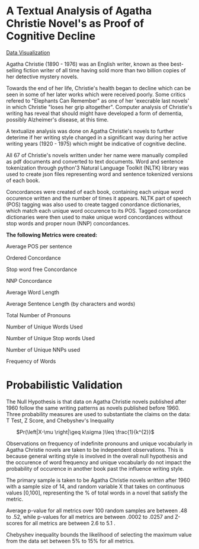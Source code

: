 # A Textual Analysis of Agatha Christie Novel's as Proof of Cognitive Decline

[Data Visualization](https://test-hoster.herokuapp.com/)


Agatha Christie (1890 - 1976) was an English writer, known as thee best-selling fiction writer of all time having sold more than 
two billion copies of her detective mystery novels.

Towards the end of her life, Christie's health began to decline which can be seen in some of her later works which were received poorly. Some
critics refered to "Elephants Can Remember" as one of her 'execrable last novels' in which Christie "loses her grip altogether". 
Computer analysis of Christie's writing has reveal that should might have developed a form of dementia, possibly Alzheimer's disease, at this time.

 
A textualize analysis was done on Agatha Christie's novels to further deterime if her writing style changed in a significant way during 
her active writing years (1920 - 1975) which might be indicative of cognitive decline. 
 
 
All 67 of Christie's novels written under her name were manually compiled as pdf documents and converted to text documents. 
Word and sentence tokenization through python'3 Natural Language Toolkit (NLTK) library was used to create json files representing 
word and sentence tokenized versions of each book. 

Concordances were created of each book, containing each unique word occurence written and the number of times it appears. 
NLTK part of speech (POS) tagging was also used to create tagged conordance dictionaries, which match each unique word occurence to its POS. 
Tagged concordance dictionaries were then used to make unique word concordances without stop words and proper noun (NNP) concordances. 

**The following Metrics were created:**

Average POS per sentence

Ordered Concordance 

Stop word free Concordance

NNP Concordance 

Average Word Length

Average Sentence Length (by characters and words)

Total Number of Pronouns

Number of Unique Words Used

Number of Unique Stop words Used

Number of Unique NNPs used 

Frequency of Words


# Probabilistic Validation


The Null Hypothesis is that data on Agatha Christie novels published after 1960 follow the same writing patterns as novels published before 1960. 
Three probability measures are used to substantiate the claims on the data: T Test, Z Score, and Chebyshev's Inequality


&nbsp;&nbsp;&nbsp;&nbsp;&nbsp;&nbsp; $Pr(\left|X-\mu  \right|\geq k\sigma )\leq \frac{1}{k^{2}}$


Observations on frequency of indefinite pronouns and unique vocabularly in Agatha Christie novels are taken to be independent observations. 
This is because general writing style is involved in the overall null hypothesis and the occurence of word frequency and unique 
vocabularly do not impact  the probability of occurence in another book past the influence writing style.

The primary sample is taken to be Agatha Christie novels *written* after 1960 with a sample size of 14, and random variable X that takes 
on continuous values [0,100], representing the % of total words in a novel that satisfy the metric.


Average p-value for all metrics over 100 random samples are between .48 to .52, while p-values for all metrics are between .0002 to .0257
and Z-scores for all metrics are between 2.6 to 5.1 .

Chebyshev inequality bounds the likelihood of selecting the maximum value from the data set between 5% to 15% for all metrics. 









